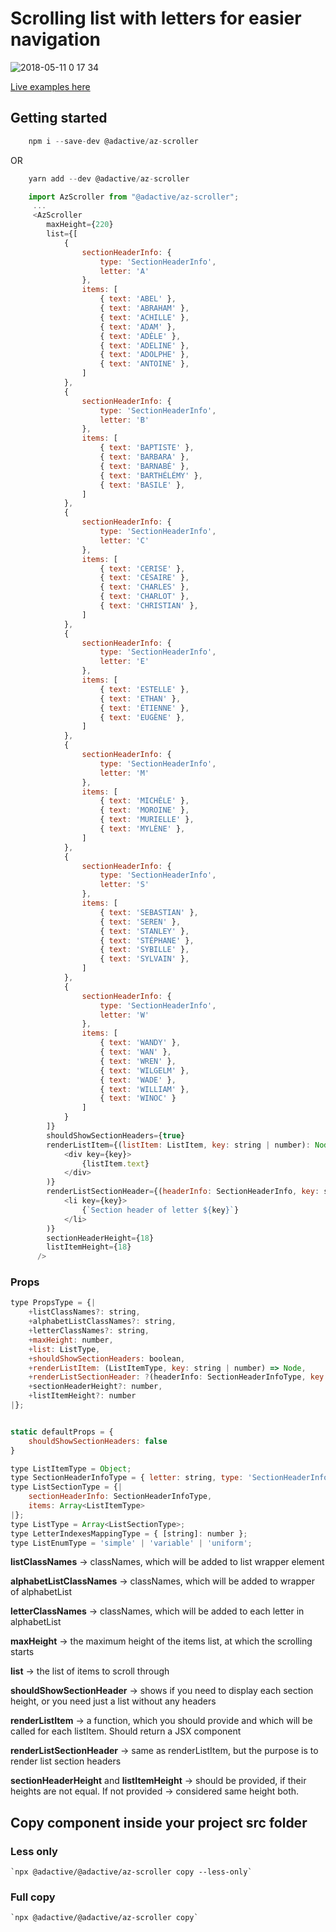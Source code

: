 # Scrolling list with letters for easier navigation

![2018-05-11 0 17 34](https://user-images.githubusercontent.com/5297278/39992222-c13dfc3e-577a-11e8-9d6e-d6cbdd8f40e1.png)

[Live examples here](https://adactivesas.github.io/adsum-react-components/packages/adsum-az-scroller/examples/index.html)

## Getting started

```javascript
    npm i --save-dev @adactive/az-scroller
```
OR
```javascript
    yarn add --dev @adactive/az-scroller
```

```javascript
    import AzScroller from "@adactive/az-scroller";
     ...
     <AzScroller
        maxHeight={220}
        list={[
            {
                sectionHeaderInfo: {
                    type: 'SectionHeaderInfo',
                    letter: 'A'
                },
                items: [
                    { text: 'ABEL' },
                    { text: 'ABRAHAM' },
                    { text: 'ACHILLE' },
                    { text: 'ADAM' },
                    { text: 'ADÈLE' },
                    { text: 'ADELINE' },
                    { text: 'ADOLPHE' },
                    { text: 'ANTOINE' },
                ]
            },
            {
                sectionHeaderInfo: {
                    type: 'SectionHeaderInfo',
                    letter: 'B'
                },
                items: [
                    { text: 'BAPTISTE' },
                    { text: 'BARBARA' },
                    { text: 'BARNABÉ' },
                    { text: 'BARTHÉLÉMY' },
                    { text: 'BASILE' },
                ]
            },
            {
                sectionHeaderInfo: {
                    type: 'SectionHeaderInfo',
                    letter: 'C'
                },
                items: [
                    { text: 'CERISE' },
                    { text: 'CÉSAIRE' },
                    { text: 'CHARLES' },
                    { text: 'CHARLOT' },
                    { text: 'CHRISTIAN' },
                ]
            },
            {
                sectionHeaderInfo: {
                    type: 'SectionHeaderInfo',
                    letter: 'E'
                },
                items: [
                    { text: 'ESTELLE' },
                    { text: 'ETHAN' },
                    { text: 'ÉTIENNE' },
                    { text: 'EUGÈNE' },
                ]
            },
            {
                sectionHeaderInfo: {
                    type: 'SectionHeaderInfo',
                    letter: 'M'
                },
                items: [
                    { text: 'MICHÈLE' },
                    { text: 'MOROINE' },
                    { text: 'MURIELLE' },
                    { text: 'MYLÈNE' },
                ]
            },
            {
                sectionHeaderInfo: {
                    type: 'SectionHeaderInfo',
                    letter: 'S'
                },
                items: [
                    { text: 'SEBASTIAN' },
                    { text: 'SEREN' },
                    { text: 'STANLEY' },
                    { text: 'STÉPHANE' },
                    { text: 'SYBILLE' },
                    { text: 'SYLVAIN' },
                ]
            },
            {
                sectionHeaderInfo: {
                    type: 'SectionHeaderInfo',
                    letter: 'W'
                },
                items: [
                    { text: 'WANDY' },
                    { text: 'WAN' },
                    { text: 'WREN' },
                    { text: 'WILGELM' },
                    { text: 'WADE' },
                    { text: 'WILLIAM' },
                    { text: 'WINOC' }
                ]
            }
        ]}
        shouldShowSectionHeaders={true}
        renderListItem={(listItem: ListItem, key: string | number): Node => (
            <div key={key}>
                {listItem.text}
            </div>
        )}
        renderListSectionHeader={(headerInfo: SectionHeaderInfo, key: string | number): Node => (
            <li key={key}>
                {`Section header of letter ${key}`}
            </li>
        )}
        sectionHeaderHeight={18}
        listItemHeight={18}
      />
```

### Props
 
```javascript
type PropsType = {|
    +listClassNames?: string,
    +alphabetListClassNames?: string,
    +letterClassNames?: string,
    +maxHeight: number,
    +list: ListType,
    +shouldShowSectionHeaders: boolean,
    +renderListItem: (ListItemType, key: string | number) => Node,
    +renderListSectionHeader: ?(headerInfo: SectionHeaderInfoType, key: string | number) => Node,
    +sectionHeaderHeight?: number,
    +listItemHeight?: number
|};


static defaultProps = {
    shouldShowSectionHeaders: false
}
```

```javascript
type ListItemType = Object;
type SectionHeaderInfoType = { letter: string, type: 'SectionHeaderInfo' };
type ListSectionType = {|
    sectionHeaderInfo: SectionHeaderInfoType,
    items: Array<ListItemType>
|};
type ListType = Array<ListSectionType>;
type LetterIndexesMappingType = { [string]: number };
type ListEnumType = 'simple' | 'variable' | 'uniform';
```

**listClassNames** -> classNames, which will be added to list wrapper element

**alphabetListClassNames** -> classNames, which will be added to wrapper of alphabetList

**letterClassNames** -> classNames, which will be added to each letter in alphabetList

**maxHeight** -> the maximum height of the items list, at which the scrolling starts

**list** -> the list of items to scroll through

**shouldShowSectionHeader** -> shows if you need to display each section height, or you need just a list without any headers

**renderListItem** -> a function, which you should provide and which will be called for each listItem. Should return a JSX component

**renderListSectionHeader** -> same as renderListItem, but the purpose is to render list section headers

**sectionHeaderHeight** and **listItemHeight** -> should be provided, if their heights are not equal. If not provided -> considered same height both.

## Copy component inside your project src folder  

### Less only
    `npx @adactive/@adactive/az-scroller copy --less-only`
    
### Full copy
    `npx @adactive/@adactive/az-scroller copy`
        
